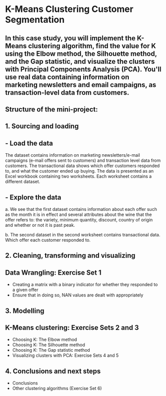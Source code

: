 # K-Means Clustering Customer Segmentation

## In this case study, you will implement the K-Means clustering algorithm, find the value for K using the Elbow method, the Silhouette method, and the Gap statistic, and visualize the clusters with Principal Components Analysis (PCA). You'll use real data containing information on marketing newsletters and email campaigns, as transaction-level data from customers.

## Structure of the mini-project:

## 1. Sourcing and loading

## - Load the data

The dataset contains information on marketing newsletters/e-mail campaigns (e-mail offers sent to customers) and transaction level data from customers. The transactional data shows which offer customers responded to, and what the customer ended up buying. The data is presented as an Excel workbook containing two worksheets. Each worksheet contains a different dataset.

## - Explore the data

a. We see that the first dataset contains information about each offer such as the month it is in effect and several attributes about the wine that the offer refers to: the variety, minimum quantity, discount, country of origin and whether or not it is past peak.

b. The second dataset in the second worksheet contains transactional data. Which offer each customer responded to.

## 2. Cleaning, transforming and visualizing

## Data Wrangling: Exercise Set 1

- Creating a matrix with a binary indicator for whether they responded to a given offer
- Ensure that in doing so, NAN values are dealt with appropriately

## 3. Modelling

## K-Means clustering: Exercise Sets 2 and 3

- Choosing K: The Elbow method
- Choosing K: The Silhouette method
- Choosing K: The Gap statistic method
- Visualizing clusters with PCA: Exercise Sets 4 and 5

## 4. Conclusions and next steps

- Conclusions
- Other clustering algorithms (Exercise Set 6)

